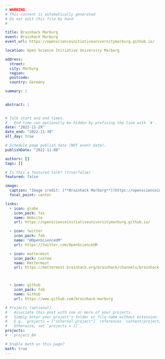 ```yaml
---
# WARNING
# This content is automatically generated
# Do not edit this file by hand
#

title: Brainhack Marburg
event: Brainhack Marburg
event_url: https://openscienceinitiativeuniversitymarburg.github.io/

location: Open Science Initiative University Marburg

address:
  street: 
  city: Marburg
  region: 
  postcode: 
  country: Germany

summary: |
  

abstract: |
  

# Talk start and end times.
#   End time can optionally be hidden by prefixing the line with `#`.
date: "2022-11-29"
date_end: "2022-11-30"
all_day: true

# Schedule page publish date (NOT event date).
publishDate: "2022-11-08"

authors: []
tags: []

# Is this a featured talk? (true/false)
featured: false

image:
  caption: "Image credit: [**Brainhack Marburg**](https://openscienceinitiativeuniversitymarburg.github.io/)"
  focal_point: center

links:
  - icon: globe
    icon_pack: fas
    name: Website
    url: https://openscienceinitiativeuniversitymarburg.github.io/

  - icon: twitter
    icon_pack: fab
    name: "@OpenScienceUM"
    url: https://twitter.com/OpenScienceUM

  - icon: mattermost
    icon_pack: custom
    name: Mattermost
    url: https://mattermost.brainhack.org/brainhack/channels/brainhack-marburg



  - icon: github
    icon_pack: fab
    name: Github
    url: https://www.github.com/brainhack-marburg

# Projects (optional).
#   Associate this post with one or more of your projects.
#   Simply enter your project's folder or file name without extension.
#   E.g. `projects = ["internal-project"]` references `content/project/deep-learning/index.md`.
#   Otherwise, set `projects = []`.
projects:
# - project_84

# Enable math on this page?
math: true
---
```


